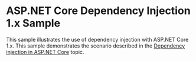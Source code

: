 # ASP.NET Core Dependency Injection 1.x Sample

This sample illustrates the use of dependency injection with ASP.NET Core 1.x. This sample demonstrates the scenario described in the [Dependency injection in ASP.NET Core](https://docs.microsoft.com/aspnet/core/fundamentals/dependency-injection) topic.
